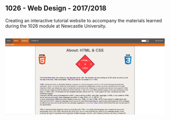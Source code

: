 ## 1026 - Web Design - 2017/2018

Creating an interactive tutorial website to accompany the materials learned during the 1026 module at Newcastle University.<br /><br />

![Screenshot](https://github.com/Akeilee/1026-Website/blob/main/images/screenshot.png?raw=true) <br />

